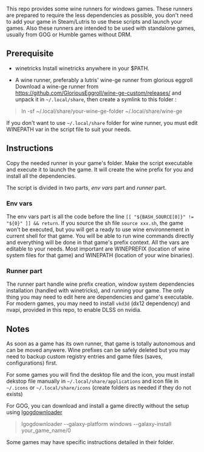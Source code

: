 This repo provides some wine runners for windows games. These runners are 
prepared to require the less dependencies as possible, you don't need to add
your game in Steam/Lutris to use these scripts and launch your games.
Also these runners are intended to be used with standalone games, usually from GOG or Humble games
without DRM.

## Prerequisite
* winetricks
Install winetricks anywhere in your $PATH.

* A wine runner, preferably a lutris' wine-ge runner from glorious eggroll
Download a wine-ge runner from https://github.com/GloriousEggroll/wine-ge-custom/releases/
and unpack it in `~/.local/share`, then create a symlink to this folder :
> ln -sf ~/.local/share/your-wine-ge-folder ~/.local/share/wine-ge

If you don't want to use `~/.local/share` folder for wine runner, you must edit WINEPATH var
in the script file to suit your needs.

## Instructions
Copy the needed runner in your game's folder. Make the script executable and execute it to launch
the game. It will create the wine prefix for you and install all the dependencies.

The script is divided in two parts, *env vars* part and *runner* part.

### Env vars
The env vars part is all the code before the line `[[ "${BASH_SOURCE[0]}" != "${0}" ]] && return`.
If you source the sh file `source xxx.sh`, the game won't be executed, but you will get a ready to
use wine environnement in current shell for that game. You will be able to run wine commands directly
and everything will be done in that game's prefix context.
All the vars are editable to your needs. Most important are WINEPREFIX
(location of wine system files for that game) and WINEPATH (location of your wine binaries).

### Runner part
The runner part handle wine prefix creation, window system dependencies installation
(handled with winetricks), and running your game. The only thing you may need to edit
here are dependencies and game's executable. For modern games, you may need to install `vkd3d`
(dx12 dependency) and nvapi, provided in this repo, to enable DLSS on nvidia.

## Notes
As soon as a game has its own runner, that game is totally autonomous and can be moved anywere.
Wine prefixes can be safely deleted but you may need to backup custom registry entries
and game files (saves, configurations) first.

For some games you will find the desktop file and the icon, you must install dekstop file
manually in `~/.local/share/applications` and icon file in `~/.icons` or `~/.local/share/icons`
(create folders as needed if they do not exists)

For GOG, you can download and install a game directly without the setup using [lgogdownloader](https://github.com/Sude-/lgogdownloader)
> lgogdownloader --galaxy-platform windows --galaxy-install your_game_name/0

Some games may have specific instructions detailed in their folder.
